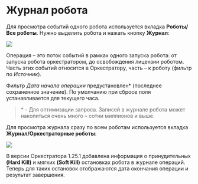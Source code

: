 # Журнал робота

Для просмотра событий одного робота используется вкладка **Роботы/Все роботы**. Нужно выделить робота и нажать кнопку **Журнал**:

![](../../../orchestrator-new/resources/monitoring/robot-log.PNG)

Операция – это поток событий в рамках одного запуска робота: от запуска робота оркестратором, до освобождения лицензии роботом. 
Часть этих событий относится в Оркестратору, часть – к роботу (фильтр по *Источник*).

Фильтр *Дата начала операции* предустановлен\* (последнее сохраненное значение). По умолчанию при сбросе поля устанавливается для текущего часа.

> \* - Для оптимизации запроса. Записей в журнале робота может накопиться очень много – сотни миллионов и выше.

Для просмотра журнала сразу по всем роботам используется вкладка **Журнал/Оркестраторные роботы**:
 
![](../../../orchestrator-new/resources/monitoring/robot-log2.PNG)

В версии Оркестратора 1.25.1 добавлена информация о принудительных **(Hard Kill)** и мягких **(Soft Kill)** остановках робота в журнале операций. 
Теперь для таких остановок отображаются дата окончания операции и результат завершения.
